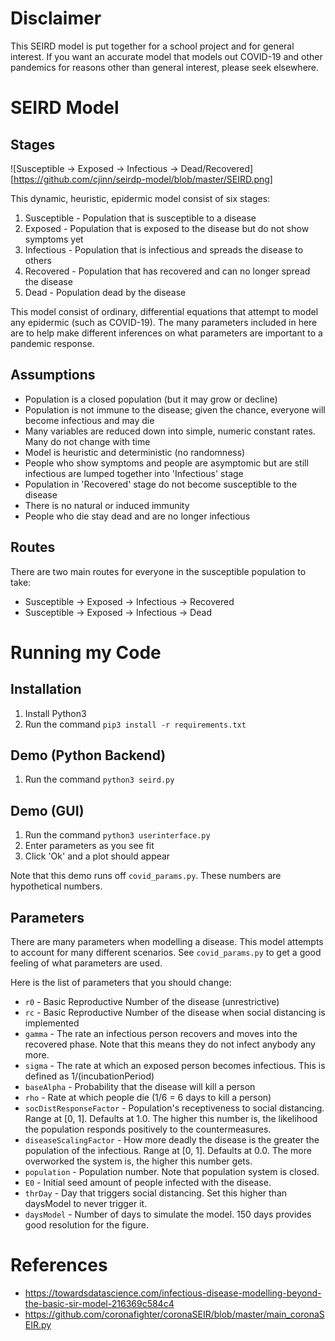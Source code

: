 Disclaimer
=======
This SEIRD model is put together for a school project and for general interest. If you want an accurate model that models out COVID-19 and other pandemics for reasons other than general interest, please seek elsewhere.

SEIRD Model
=======

Stages
-----------
![Susceptible -> Exposed -> Infectious -> Dead/Recovered][https://github.com/cjinn/seirdp-model/blob/master/SEIRD.png]

This dynamic, heuristic, epidermic model consist of six stages:
1. Susceptible - Population that is susceptible to a disease
2. Exposed - Population that is exposed to the disease but do not show symptoms yet
3. Infectious - Population that is infectious and spreads the disease to others
4. Recovered - Population that has recovered and can no longer spread the disease
5. Dead - Population dead by the disease

This model consist of ordinary, differential equations that attempt to model any epidermic (such as COVID-19). The many parameters included in here are to help make different inferences on what parameters are important to a pandemic response.

Assumptions
-----------
* Population is a closed population (but it may grow or decline)
* Population is not immune to the disease; given the chance, everyone will become infectious and may die
* Many variables are reduced down into simple, numeric constant rates. Many do not change with time
* Model is heuristic and deterministic (no randomness)
* People who show symptoms and people are asymptomic but are still infectious are lumped together into 'Infectious' stage
* Population in 'Recovered' stage do not become susceptible to the disease
* There is no natural or induced immunity
* People who die stay dead and are no longer infectious

Routes
-----------
There are two main routes for everyone in the susceptible population to take:
* Susceptible -> Exposed -> Infectious -> Recovered
* Susceptible -> Exposed -> Infectious -> Dead

Running my Code
=======

Installation
-----------
1. Install Python3
2. Run the command `pip3 install -r requirements.txt`

Demo (Python Backend)
-----------
1. Run the command `python3 seird.py`

Demo (GUI)
-----------
1. Run the command `python3 userinterface.py`
2. Enter parameters as you see fit
3. Click 'Ok' and a plot should appear

Note that this demo runs off `covid_params.py`. These numbers are hypothetical numbers.

Parameters
-----------
There are many parameters when modelling a disease. This model attempts to account for many different scenarios. See `covid_params.py` to get a good feeling of what parameters are used.

Here is the list of parameters that you should change:
* `r0` - Basic Reproductive Number of the disease (unrestrictive)
* `rc` - Basic Reproductive Number of the disease when social distancing is implemented
* `gamma` - The rate an infectious person recovers and moves into the recovered phase. Note that this means they do not infect anybody any more.
* `sigma` - The rate at which an exposed person becomes infectious. This is defined as 1/(incubationPeriod)
* `baseAlpha` - Probability that the disease will kill a person
* `rho` - Rate at which people die (1/6 = 6 days to kill a person)
* `socDistResponseFactor` - Population's receptiveness to social distancing. Range at [0, 1]. Defaults at 1.0. The higher this number is, the likelihood the population responds positively to the countermeasures. 
* `diseaseScalingFactor` - How more deadly the disease is the greater the population of the infectious. Range at [0, 1]. Defaults at 0.0. The more overworked the system is, the higher this number gets.
* `population` - Population number. Note that population system is closed.
* `E0` - Initial seed amount of people infected with the disease.
* `thrDay` - Day that triggers social distancing. Set this higher than daysModel to never trigger it.
* `daysModel` - Number of days to simulate the model. 150 days provides good resolution for the figure.

References
=======
* https://towardsdatascience.com/infectious-disease-modelling-beyond-the-basic-sir-model-216369c584c4
* https://github.com/coronafighter/coronaSEIR/blob/master/main_coronaSEIR.py
